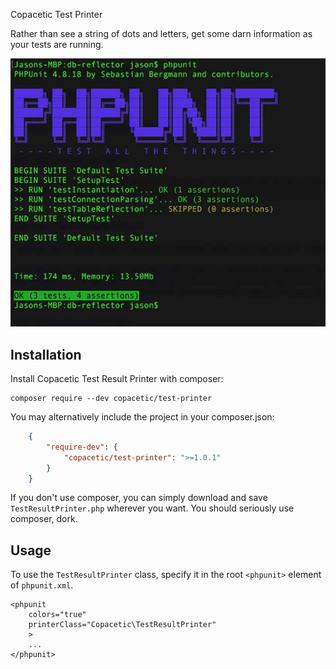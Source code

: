 Copacetic Test Printer

Rather than see a string of dots and letters, get some darn information as your tests are running. 

![](https://raw.githubusercontent.com/copacetic-co/test-printer/master/assets/images/screenshot.jpg)

## Installation

Install Copacetic Test Result Printer with composer:

	composer require --dev copacetic/test-printer

You may alternatively include the project in your composer.json:

```json
	{
		"require-dev": {
			"copacetic/test-printer": ">=1.0.1"
		}
	}
```

If you don't use composer, you can simply download and save `TestResultPrinter.php` wherever you want. 
You should seriously use composer, dork.

## Usage

To use the `TestResultPrinter` class,  specify it in the root `<phpunit>` element of `phpunit.xml`. 

	<phpunit
		colors="true"
		printerClass="Copacetic\TestResultPrinter"
		>
		...
	</phpunit>

